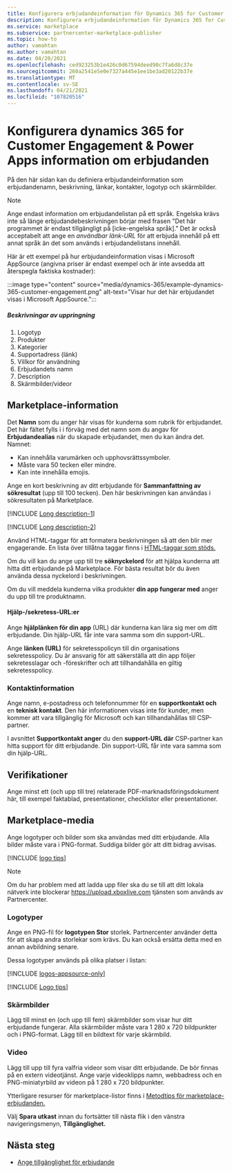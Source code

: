 ```yaml
---
title: Konfigurera erbjudandeinformation för Dynamics 365 for Customer Engagement & PowerApps på Microsoft AppSource (Azure Marketplace)
description: Konfigurera erbjudandeinformation för Dynamics 365 for Customer Engagement & PowerApps på Microsoft AppSource (Azure Marketplace).
ms.service: marketplace
ms.subservice: partnercenter-marketplace-publisher
ms.topic: how-to
author: vamahtan
ms.author: vamahtan
ms.date: 04/20/2021
ms.openlocfilehash: ced923253b1e426c0d67594deed90c7fa6d8c37e
ms.sourcegitcommit: 260a2541e5e0e7327a445e1ee1be3ad20122b37e
ms.translationtype: MT
ms.contentlocale: sv-SE
ms.lasthandoff: 04/21/2021
ms.locfileid: "107820516"
---
```

# <a name="configure-dynamics-365-for-customer-engagement--power-apps-offer-listing-details"></a>Konfigurera dynamics 365 for Customer Engagement & Power Apps information om erbjudanden

På den här sidan kan du definiera erbjudandeinformation som erbjudandenamn, beskrivning, länkar, kontakter, logotyp och skärmbilder.

> [!NOTE]
> Ange endast information om erbjudandelistan på ett språk. Engelska krävs inte så länge erbjudandebeskrivningen börjar med frasen "Det här programmet är endast tillgängligt på [icke-engelska språk]." Det är också acceptabelt att ange en *användbar länk-URL* för att erbjuda innehåll på ett annat språk än det som används i erbjudandelistans innehåll.

Här är ett exempel på hur erbjudandeinformation visas i Microsoft AppSource (angivna priser är endast exempel och är inte avsedda att återspegla faktiska kostnader):

:::image type="content" source="media/dynamics-365/example-dynamics-365-customer-engagement.png" alt-text="Visar hur det här erbjudandet visas i Microsoft AppSource.":::

##### <a name="call-out-descriptions"></a>Beskrivningar av uppringning

1. Logotyp
1. Produkter
1. Kategorier
1. Supportadress (länk)
1. Villkor för användning
1. Erbjudandets namn
1. Description
1. Skärmbilder/videor

## <a name="marketplace-details"></a>Marketplace-information

Det **Namn** som du anger här visas för kunderna som rubrik för erbjudandet. Det här fältet fylls i i förväg med det namn som du angav för **Erbjudandealias** när du skapade erbjudandet, men du kan ändra det. Namnet:

- Kan innehålla varumärken och upphovsrättssymboler.
- Måste vara 50 tecken eller mindre.
- Kan inte innehålla emojis.

Ange en kort beskrivning av ditt erbjudande för **Sammanfattning av sökresultat** (upp till 100 tecken). Den här beskrivningen kan användas i sökresultaten på Marketplace.

[!INCLUDE [Long description-1](includes/long-description-1.md)]

[!INCLUDE [Long description-2](includes/long-description-2.md)]

Använd HTML-taggar för att formatera beskrivningen så att den blir mer engagerande. En lista över tillåtna taggar finns i [HTML-taggar som stöds.](supported-html-tags.md)

Om du vill kan du ange upp till tre **söknyckelord** för att hjälpa kunderna att hitta ditt erbjudande på Marketplace. För bästa resultat bör du även använda dessa nyckelord i beskrivningen.

Om du vill meddela kunderna vilka produkter **din app fungerar med** anger du upp till tre produktnamn.

#### <a name="helpprivacy-urls"></a>Hjälp-/sekretess-URL:er

Ange **hjälplänken för din app** (URL) där kunderna kan lära sig mer om ditt erbjudande. Din hjälp-URL får inte vara samma som din support-URL.

Ange **länken (URL)** för sekretesspolicyn till din organisations sekretesspolicy. Du är ansvarig för att säkerställa att din app följer sekretesslagar och -föreskrifter och att tillhandahålla en giltig sekretesspolicy.

### <a name="contact-information"></a>Kontaktinformation

Ange namn, e-postadress och telefonnummer för en **supportkontakt och** en **teknisk kontakt**. Den här informationen visas inte för kunder, men kommer att vara tillgänglig för Microsoft och kan tillhandahållas till CSP-partner.

I avsnittet **Supportkontakt anger** du den **support-URL där** CSP-partner kan hitta support för ditt erbjudande. Din support-URL får inte vara samma som din hjälp-URL.

## <a name="supporting-documents"></a>Verifikationer

Ange minst ett (och upp till tre) relaterade PDF-marknadsföringsdokument här, till exempel faktablad, presentationer, checklistor eller presentationer.

## <a name="marketplace-media"></a>Marketplace-media

Ange logotyper och bilder som ska användas med ditt erbjudande. Alla bilder måste vara i PNG-format. Suddiga bilder gör att ditt bidrag avvisas.

[!INCLUDE [logo tips](includes/graphics-suggestions.md)]

>[!NOTE]
>Om du har problem med att ladda upp filer ska du se till att ditt lokala nätverk inte blockerar https://upload.xboxlive.com tjänsten som används av Partnercenter.

### <a name="logos"></a>Logotyper

Ange en PNG-fil för **logotypen Stor** storlek. Partnercenter använder detta för att skapa andra storlekar som krävs. Du kan också ersätta detta med en annan avbildning senare.

Dessa logotyper används på olika platser i listan:

[!INCLUDE [logos-appsource-only](includes/logos-appsource-only.md)]

[!INCLUDE [Logo tips](includes/graphics-suggestions.md)]

### <a name="screenshots"></a>Skärmbilder

Lägg till minst en (och upp till fem) skärmbilder som visar hur ditt erbjudande fungerar. Alla skärmbilder måste vara 1 280 x 720 bildpunkter och i PNG-format. Lägg till en bildtext för varje skärmbild.

### <a name="videos"></a>Video

Lägg till upp till fyra valfria videor som visar ditt erbjudande. De bör finnas på en extern videotjänst. Ange varje videoklipps namn, webbadress och en PNG-miniatyrbild av videon på 1 280 x 720 bildpunkter.

Ytterligare resurser för marketplace-listor finns i [Metodtips för marketplace-erbjudanden.](gtm-offer-listing-best-practices.md)

Välj **Spara utkast** innan du fortsätter till nästa flik i den vänstra navigeringsmenyn, **Tillgänglighet.**

## <a name="next-steps"></a>Nästa steg

- [Ange tillgänglighet för erbjudande](dynamics-365-customer-engage-availability.md)
